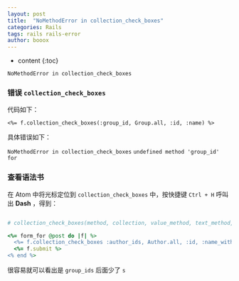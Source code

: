 ```yaml
---
layout: post
title:  "NoMethodError in collection_check_boxes"
categories: Rails
tags: rails rails-error
author: booox
---
```


* content
{:toc}

`NoMethodError in collection_check_boxes`



### 错误 `collection_check_boxes`

代码如下：

`<%= f.collection_check_boxes(:group_id, Group.all, :id, :name) %>`

具体错误如下：

`NoMethodError in collection_check_boxes`
`undefined method 'group_id' for`

### 查看语法书

在 Atom 中将光标定位到 `collection_check_boxes` 中，按快捷键 `Ctrl + H` 呼叫出 **Dash** ，得到：

```ruby

# collection_check_boxes(method, collection, value_method, text_method, options = {}, html_options = {}, &block)

<%= form_for @post do |f| %>
  <%= f.collection_check_boxes :author_ids, Author.all, :id, :name_with_initial %>
  <%= f.submit %>
<% end %>

```

很容易就可以看出是 `group_ids` 后面少了 `s`
